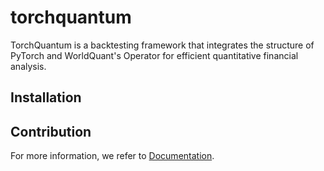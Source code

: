 # torchquantum



TorchQuantum is a backtesting framework that integrates
the structure of PyTorch and WorldQuant's Operator for
efficient quantitative financial analysis.

## Installation

## Contribution

For more information, we refer to [Documentation](https://nymath.github.io/torchquantum/navigate).
